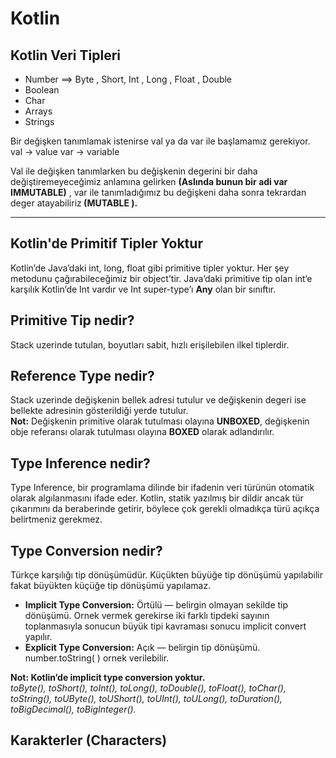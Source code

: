 # Kotlin 


<h2><b> Kotlin Veri Tipleri </b></h2>

+ Number ==> Byte , Short, Int , Long , Float , Double<br>
+ Boolean<br>
+ Char<br>
+ Arrays<br>
+ Strings<br>

Bir değişken tanımlamak istenirse val ya da var ile başlamamız gerekiyor.<br>
val -> value
var -> variable <br>

Val ile değişken tanımlarken bu değişkenin degerini bir daha değiştiremeyeceğimiz anlamına gelirken <b>(Aslında bunun bir adi var IMMUTABLE)</b> , var ile tanımladığımız bu değişkeni daha sonra tekrardan deger atayabiliriz<b> (MUTABLE ).</b>
<hr>

<h2><b>Kotlin'de Primitif Tipler Yoktur</b></h2>


Kotlin’de Java’daki int, long, float gibi primitive tipler yoktur. Her şey metodunu çağırabileceğimiz bir object’tir. Java’daki primitive tip olan int‘e karşılık Kotlin’de Int vardır ve Int super-type’ı <b>Any</b> olan bir sınıftır.


<h2><b>Primitive Tip nedir?</b></h2>

Stack uzerinde tutulan, boyutları sabit, hızlı erişilebilen ilkel tiplerdir.



<h2><b>Reference Type nedir?</b></h2>

Stack uzerinde değişkenin bellek adresi tutulur ve değişkenin degeri ise bellekte adresinin gösterildiği yerde tutulur.<br>
<b>Not:</b> Değişkenin primitive olarak tutulması olayına <b>UNBOXED</b>, değişkenin obje referansı olarak tutulması olayına <b>BOXED</b> olarak adlandırılır.

<h2><b>Type Inference nedir?</b></h2>

Type Inference, bir programlama dilinde bir ifadenin veri türünün otomatik olarak algılanmasını ifade eder. Kotlin, statik yazılmış bir dildir ancak tür çıkarımını da beraberinde getirir, böylece çok gerekli olmadıkça türü açıkça belirtmeniz gerekmez.


<h2><b>Type Conversion nedir?</b></h2>
Türkçe karşılığı tip dönüşümüdür. Küçükten büyüğe tip dönüşümü yapılabilir fakat büyükten küçüğe tip dönüşümü yapılamaz.

+ <b>Implicit Type Conversion:</b> Örtülü — belirgin olmayan sekilde tip dönüşümü. Ornek vermek gerekirse iki farklı tipdeki sayının toplanmasıyla sonucun büyük tipi kavraması sonucu implicit convert yapılır.
+ <b>Explicit Type Conversion:</b> Açık — belirgin tip dönüşümü. number.toString( ) ornek verilebilir.

<b>Not: Kotlin’de implicit type conversion yoktur.</b><br>
<i>toByte(), toShort(), toInt(), toLong(), toDouble(), toFloat(), toChar(), toString(), toUByte(), toUShort(), toUInt(), toULong(), toDuration(), toBigDecimal(), toBigInteger().</i>

<h2><b>Karakterler (Characters)</b></h2>




